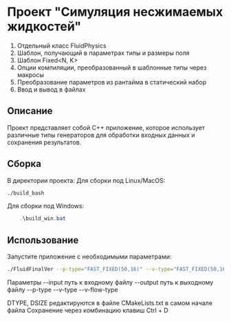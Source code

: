 # Проект "Симуляция несжимаемых жидкостей"
1. Отдельный класс FluidPhysics
2. Шаблон, получающий в параметрах типы и размеры поля
3. Шаблон Fixed<N, K>
4. Опции компиляции, преобразованный в шаблонные типы через макросы
5. Преобразование параметров из рантайма в статический набор
6. Ввод и вывод в файлах

## Описание
Проект представляет собой C++ приложение, которое использует различные типы генераторов для обработки входных данных и сохранения результатов.

## Cборка
В директории проекта:
   Для сборки под Linux/MacOS:

```sh
./build_bash
```
   Для сборки под Windows:

```powershell
    .\build_win.bat
```
## Использование
Запустите приложение с необходимыми параметрами:
```sh
./FluidFinalVer --p-type="FAST_FIXED(50,16)" --v-type="FAST_FIXED(50,16)" --v-flow-type="FAST_FIXED(50,16)" --input=../input.txt --output=../output.txt  
```

Параметры
--input путь к входному файлу
--output путь к выходному файлу
--p-type
--v-type
--v-flow-type

DTYPE, DSIZE редактируются в файле CMakeLists.txt в самом начале файла
Сохранение через комбинацию клавиш Ctrl + D
